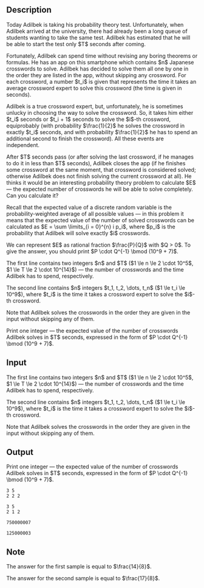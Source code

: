 ## Description

<div><p>Today Adilbek is taking his probability theory test. Unfortunately, when Adilbek arrived at the university, there had already been a long queue of students wanting to take the same test. Adilbek has estimated that he will be able to start the test only $T$ seconds after coming. </p><p>Fortunately, Adilbek can spend time without revising any boring theorems or formulas. He has an app on this smartphone which contains $n$ Japanese crosswords to solve. Adilbek has decided to solve them all one by one in the order they are listed in the app, without skipping any crossword. For each crossword, a number $t_i$ is given that represents the time it takes an average crossword expert to solve this crossword (the time is given in seconds).</p><p>Adilbek is a true crossword expert, but, unfortunately, he is sometimes unlucky in choosing the way to solve the crossword. So, it takes him either $t_i$ seconds or $t_i + 1$ seconds to solve the $i$-th crossword, equiprobably (with probability $\frac{1}{2}$ he solves the crossword in exactly $t_i$ seconds, and with probability $\frac{1}{2}$ he has to spend an additional second to finish the crossword). All these events are independent.</p><p>After $T$ seconds pass (or after solving the last crossword, if he manages to do it in less than $T$ seconds), Adilbek closes the app (if he finishes some crossword at the same moment, that crossword is considered solved; otherwise Adilbek does not finish solving the current crossword at all). He thinks it would be an interesting probability theory problem to calculate $E$ — the expected number of crosswords he will be able to solve completely. Can you calculate it? </p><p>Recall that the expected value of a discrete random variable is the probability-weighted average of all possible values — in this problem it means that the expected value of the number of solved crosswords can be calculated as $E = \sum \limits_{i = 0}^{n} i p_i$, where $p_i$ is the probability that Adilbek will solve exactly $i$ crosswords. </p><p>We can represent $E$ as rational fraction $\frac{P}{Q}$ with $Q &gt; 0$. To give the answer, you should print $P \cdot Q^{-1} \bmod (10^9 + 7)$.</p></div><div class="input-specification"><p>The first line contains two integers $n$ and $T$ ($1 \le n \le 2 \cdot 10^5$, $1 \le T \le 2 \cdot 10^{14}$) — the number of crosswords and the time Adilbek has to spend, respectively.</p><p>The second line contains $n$ integers $t_1, t_2, \dots, t_n$ ($1 \le t_i \le 10^9$), where $t_i$ is the time it takes a crossword expert to solve the $i$-th crossword.</p><p>Note that Adilbek solves the crosswords in the order they are given in the input without skipping any of them.</p></div><div class="output-specification"><p>Print one integer — the expected value of the number of crosswords Adilbek solves in $T$ seconds, expressed in the form of $P \cdot Q^{-1} \bmod (10^9 + 7)$.</p></div>

## Input

<p>The first line contains two integers $n$ and $T$ ($1 \le n \le 2 \cdot 10^5$, $1 \le T \le 2 \cdot 10^{14}$) — the number of crosswords and the time Adilbek has to spend, respectively.</p><p>The second line contains $n$ integers $t_1, t_2, \dots, t_n$ ($1 \le t_i \le 10^9$), where $t_i$ is the time it takes a crossword expert to solve the $i$-th crossword.</p><p>Note that Adilbek solves the crosswords in the order they are given in the input without skipping any of them.</p>

## Output

<p>Print one integer — the expected value of the number of crosswords Adilbek solves in $T$ seconds, expressed in the form of $P \cdot Q^{-1} \bmod (10^9 + 7)$.</p>





```input1
3 5
2 2 2
```




```input2
3 5
2 1 2
```




```output1
750000007
```




```output2
125000003
```



## Note

<p>The answer for the first sample is equal to $\frac{14}{8}$.</p><p>The answer for the second sample is equal to $\frac{17}{8}$.</p>
